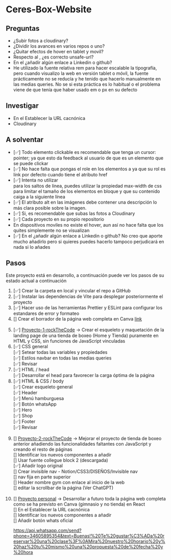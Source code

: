 # Ceres-Box-Website

## Preguntas
<ul>
<li> ¿Subir fotos a cloudinary? </li>
<li> ¿Dividir los avances en varios repos o uno? </li>
<li> ¿Quitar efectos de hover en tablet y movil? </li>
<li> Respecto al <meta name="referrer" content="unsafe-url">, ¿es correcto unsafe-url? </li>
<li> En el <link rel="me" href="#"> ¿añadir algún enlace a Linkedin o github? </li>
<li> He utilizado la fuente relativa rem para hacer escalable la tipografía, pero cuando visualizo la web en versión tablet o móvil, la fuente prácticamente no se reducía y he tenido que hacerlo manualmente en las medias queries.
No se si esta práctica es lo habitual o el problema viene de que tenía que haber usado em o px en su defecto</li>
</ul>

## Investigar
<ul>
<li>  En el <link rel="canonical" href="#"> Establecer la URL cacnónica </li>
<li>  Cloudinary </li>
</ul>

## A solventar
<ul>
<li> [✅] Todo elemento clickable es recomendable que tenga un cursor: pointer; ya que esto da feedback al usuario de que es un elemento que se puede clickar </li>
<li> [✅] No hace falta que pongas el role en los elementos a ya que su rol es link por defecto cuando tiene el atributo href </li>
<li> [✅] Intenta no utilizar <br/> para los saltos de línea, puedes utilizar la propiedad max-width de css para limitar el tamaño de los elementos en bloque y que su contenido caiga a la siguiente línea </li>
<li> [✅] El atributo alt en las imágenes debe contener una descripción lo más clara posible sobre la imagen.</li>
<li> [✅] Si, es recomendable que subas las fotos a Cloudinary </li>
<li> [✅] Cada proyecto en su propio repositorio </li>
<li> En dispositivos moviles no existe el hover, aun así no hace falta que los quites simplemente no se visualizan </li>
<li> [✅] En el <link rel="me" href="#"> ¿añadir algún enlace a Linkedin o github? No creo que aporte mucho añadirlo pero si quieres puedes hacerlo tampoco perjudicará en nada si lo añades</li>
</ul>

## Pasos
Este proyecto está en desarrollo, a continuación puede ver los pasos de su estado actual a continuación
<ol>
<li> [✅] Crear la carpeta en local y vincular el repo a GitHub </li>
<li> [✅] Instalar las dependencias de Vite para desplegar posteriormente el proyecto </li>
<li> [✅] Hacer uso de las herramientas Prettier y ESLint para configurar los estandares de error y formateo </li>
<li> [] Crear el borrador de la página web completa en Canva <a href="https://www.canva.com/design/DAFae41XcOs/view">link</a> </li>
<br>
<li> [✅] <u>Proyecto-1-rockTheCode</u> -> Crear el esqueleto y maquetación de la landing page de una tienda de boxeo (Home y Tienda) puramente en HTML y CSS, sin funciones de JavaScript vinculadas </li>
<li> [✅] CSS general </li>
[✅] Setear todas las variables y propiedades <br>
[✅] Estilos navbar en todas las medias queries <br>
[✅] Revisar <br>
<li> [✅] HTML / head </li>
[✅] Desarrollar el head para favorecer la carga óptima de la página <br>
<li> [✅] HTML & CSS / body </li>
[✅] Crear esqueleto general <br>
[✅] Header <br>
[✅] Menú hamburguesa <br>
[✅] Botón whatsApp <br>
[✅] Hero <br>
[✅] Shop <br>
[✅] Footer <br>
[✅] Revisar <br>
<br>

<li> [] <u>Proyecto-2-rockTheCode</u> -> Mejorar el proyecto de tienda de boxeo anterior añadiendo las funcionalidades faltantes con JavaScript y creando el resto de páginas</li>
[] Identificar los nuevos componentes a añadir <br>
[] Usar fuente collegue block 2 (descargada) <br>
[✅] Añadir logo original <br>
[] Crear invisible nav - Notion/CSS3/DISEÑOS/Invisible nav <br>
[] nav fija en parte superior <br>
[] Header nombre gym con enlace al inicio de la web <br>
[] editar la scrollbar de la página (Ver ChatGPT) <br>
<br>

<li> [] <u>Proyecto personal</u> -> Desarrollar a futuro toda la página web completa como se ha previsto en Canva (gimnasio y no tienda) en React </li>
[] En el <link rel="canonical" href="#"> Establecer la URL cacnónica <br>
[] Identificar los nuevos componentes a añadir <br>
[] Añadir botón whats oficial <!--<g clip-path="url(#_clipPath_A3g8G5hPEGG2L0B6hFCxamU4cc8rfqzQ)">" -->

https://api.whatsapp.com/send?phone=34605895354&text=Buenas!%20Te%20gustar%C3%ADa%20reservar%20una%20clase%3F%0AMira%20nuestro%20horario%20y%20haz%20tu%20mismo%20una%20propuesta%20de%20fecha%20y%20hora
</ul>
